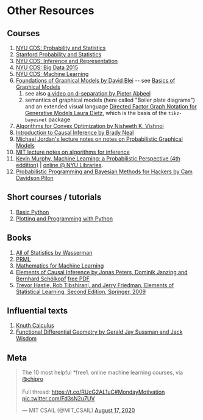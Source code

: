 # Other Resources



## Courses
 1. [NYU CDS: Probability and Statistics](https://cims.nyu.edu/~cfgranda/pages/DSGA1002_fall17/index.html)
 1. [Stanford Probability and Statistics](http://cs229.stanford.edu/section/cs229-prob.pdf) 
 1. [NYU CDS: Inference and Representation](https://inf16nyu.github.io/home/)
 1. [NYU CDS: Big Data 2015](https://www.vistrails.org/index.php/Course:_Big_Data_2015)
 1. [NYU CDS: Machine Learning](https://davidrosenberg.github.io/ml2017/#resources)
 1. [Foundations of Graphical Models by David Blei](http://www.cs.columbia.edu/~blei/fogm/2016F/) -- see [Basics of Graphical Models](http://www.cs.columbia.edu/~blei/fogm/2016F/doc/graphical-models.pdf)    
    1. see also [a video on d-separation by Pieter Abbeel](https://www.youtube.com/watch?v=yDs_q6jKHb0)
    1. semantics of graphical models (here called "Boiler plate diagrams") and an extended visual language [Directed Factor Graph Notation for Generative Models
Laura Dietz](https://github.com/jluttine/tikz-bayesnet/blob/master/dietz-techreport.pdf), which is the basis of the `tikz-bayesnet` package
 1. [Algorithms for Convex Optimization by Nisheeth K. Vishnoi](https://convex-optimization.github.io)
 1. [Introduction to Causal Inference by Brady Neal](https://www.bradyneal.com/causal-inference-course)
 1. [Michael Jordan's lecture notes on notes on Probabilistic Graphical Models](https://people.eecs.berkeley.edu/%7Ejordan/prelims/)
 1. [MIT lecture notes on algorithms for inference](http://ocw.mit.edu/courses/electrical-engineering-and-computer-science/6-438-algorithms-for-inference-fall-2014/lecture-notes/)
 1. [Kevin Murphy, Machine Learning: a Probabilistic Perspective (4th eddition)](http://www.cs.ubc.ca/%7Emurphyk/MLbook/index.html) | [online @ NYU Libraries](http://site.ebrary.com/lib/nyulibrary/detail.action?docID=10597102). 
 1. [Probabilistic Programming and Bayesian Methods for Hackers by Cam Davidson Pilon](https://camdavidsonpilon.github.io/Probabilistic-Programming-and-Bayesian-Methods-for-Hackers/)

## Short courses / tutorials

 1. [Basic Python](https://swcarpentry.github.io/python-novice-inflammation/)
 1. [Plotting and Programming with Python](https://swcarpentry.github.io/python-novice-gapminder/)

## Books

 1. [All of Statistics by Wasserman](https://www.amazon.com/All-Statistics-Statistical-Inference-Springer/dp/1441923225)
 1. [PRML](https://github.com/cranmer/PRML)
 1. [Mathematics for Machine Learning](https://mml-book.github.io)
 1. [Elements of Causal Inference by  Jonas Peters, Dominik Janzing and Bernhard Schölkopf](https://mitpress.mit.edu/books/elements-causal-inference) [free PDF](https://www.dropbox.com/s/dl/gkmsow492w3oolt/11283.pdf)
 1. [Trevor Hastie, Rob Tibshirani, and Jerry Friedman, Elements of Statistical Learning, Second Edition, Springer, 2009](https://web.stanford.edu/~hastie/ElemStatLearn//)

## Influential texts

 1. [Knuth Calculus](https://micromath.wordpress.com/2008/04/14/donald-knuth-calculus-via-o-notation/)
 1. [Functional Differential Geometry by Gerald Jay Sussman and Jack Wisdom](https://mitpress.mit.edu/books/functional-differential-geometry)


## Meta

<blockquote class="twitter-tweet"><p lang="en" dir="ltr">The 10 most helpful *free1. online machine learning courses, via <a href="https://twitter.com/chipro?ref_src=twsrc%5Etfw">@chipro</a><br><br>Full thread: <a href="https://t.co/RUcG2AL1uC">https://t.co/RUcG2AL1uC</a><a href="https://twitter.com/hashtag/MondayMotivation?src=hash&amp;ref_src=twsrc%5Etfw">#MondayMotivation</a> <a href="https://t.co/Fd3sN2u7UV">pic.twitter.com/Fd3sN2u7UV</a></p>&mdash; MIT CSAIL (@MIT_CSAIL) <a href="https://twitter.com/MIT_CSAIL/status/1295391687783718914?ref_src=twsrc%5Etfw">August 17, 2020</a></blockquote> <script async src="https://platform.twitter.com/widgets.js" charset="utf-8"></script>
